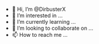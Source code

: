 - 👋 Hi, I’m @DirbusterX
- 👀 I’m interested in ...
- 🌱 I’m currently learning ...
- 💞️ I’m looking to collaborate on ...
- 📫 How to reach me ...

<!---
DirbusterX/DirbusterX is a ✨ special ✨ repository because its `README.md` (this file) appears on your GitHub profile.
You can click the Preview link to take a look at your changes.
--->
